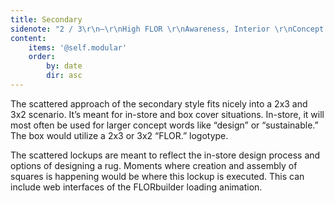 ```yaml
---
title: Secondary
sidenote: "2 / 3\r\n—\r\nHigh FLOR \r\nAwareness, Interior \r\nConcept Words, Purchase Presence,\r\nDesign Reflective"
content:
    items: '@self.modular'
    order:
        by: date
        dir: asc
---
```


The scattered approach of the secondary style fits nicely into a 2x3 and 3x2 scenario. It’s meant for in-store and box cover situations. In-store, it will most often be used for larger concept words like “design” or “sustainable.” The box would utilize a 2x3 or 3x2 “FLOR.” logotype.

The scattered lockups are meant to reflect the in-store design process and options of designing a rug. Moments where creation and assembly of squares is happening would be where this lockup is executed. This can include web interfaces of the FLORbuilder loading animation.